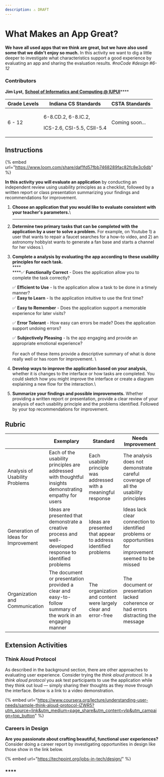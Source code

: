 ```yaml
---
description: ⚠️ DRAFT
---
```


# What Makes an App Great?

**We have all used apps that we think are great, but we have also used some that we didn't enjoy so much.** In this activity we want to dig a little deeper to investigate what characteristics support a good experience by evaluating an app and sharing the evaluation results. _#noCode #design #6-12_

### Contributors

**Jim Lyst,** [**School of Informatics and Computing @ IUPUI**](https://soic.iupui.edu)****

| **Grade Levels** | **Indiana CS Standards**                                     | **CSTA Standards** |
| ---------------- | ------------------------------------------------------------ | ------------------ |
| 6 - 12           | <p>6-8.CD.2, 6-8.IC.2, </p><p>ICS-2.6, CSI-5.5, CSII-5.4</p> | Coming soon...     |

## **Instructions**

{% embed url="https://www.loom.com/share/daf1fd57fbb7468289fac82fc8e3c6db" %}

**In this activity you will evaluate an application** by conducting an independent review using usability principles as a checklist, followed by a written report or class presentation summarizing your findings and recommendations for improvement.

1. **Choose an application that you would like to evaluate consistent with your teacher's parameters.**\
   ****
2. **Determine two primary tasks that can be completed with the application by a user to solve a problem.** For example, on Youtube 1) a user that wants to repair a faucet searches for a how-to video, and 2) an astronomy hobbyist wants to generate a fan base and starts a channel for her videos.\

3.  **Complete a analysis by evaluating the app according to these usability principles for each task.**\
    ****\
    ****✅ **Functionally Correct** - Does the application allow you to complete the task correctly?

    ✅ **Efficient to Use** - Is the application allow a task to be done in a timely manner?\
    ✅ **Easy to Learn** - Is the application intuitive to use the first time?

    ✅ **Easy to Remember** - Does the application support a memorable experience for later visits?

    ✅ **Error Tolerant** - How easy can errors be made? Does the application support undoing errors?

    ✅ **Subjectively Pleasing** - Is the app engaging and provide an appropriate emotional experience?\
    \
    For each of these items provide a descriptive summary of what is done really well or has room for improvement. \

4. **Develop ways to improve the application based on your analysis,** whether it is changes to the interface or how tasks are completed. You could sketch how you might improve the interface or create a diagram explaining a new flow for the interaction.\

5. **Summarize your findings and possible improvements.** Whether providing a written report or presentation, provide a clear review of your analysis of each usability principle and the problems identified. Followed by your top recommendations for improvement.

## **Rubric**

|                                      | Exemplary                                                                                                  | Standard                                                          | Needs Improvement                                                                                       |
| ------------------------------------ | ---------------------------------------------------------------------------------------------------------- | ----------------------------------------------------------------- | ------------------------------------------------------------------------------------------------------- |
| Analysis of Usability Problems       | Each of the usability principles are addressed with thoughtful insights demonstrating empathy for users    | Each usability principle was addressed with a meaningful response | The analysis does not demonstrate careful coverage of all the usability principles                      |
| Generation of Ideas for Improvement  | Ideas are presented that demonstrate a creative process and well-developed response to identified problems | Ideas are presented that appear to address identified problems    | Ideas lack clear connection to identified problems or opportunities for improvement seemed to be missed |
| Organization and Communication       | The document or presentation provided a clear and easy-to-follow summary of the work in an engaging manner | The organization and content were largely clear and error-free    | The document or presentation lacked coherence or had errors distracting the message                     |

## **Extension Activities**

### Think Aloud Protocol

As described in the background section, there are other approaches to evaluating user experience. Consider trying the _think aloud protocol_. In a _think aloud protocol_ you ask test participants to use the application while they think out loud — simply sharing their thoughts as they move through the interface. Below is a link to a video demonstration.

{% embed url="https://www.coursera.org/lecture/understanding-user-needs/sample-think-aloud-protocol-lZWR5?utm_source=link&utm_medium=page_share&utm_content=vlp&utm_campaign=top_button" %}

### Careers in Design

**Are you passionate about crafting beautiful, functional user experiences?** Consider doing a career report by investigating opportunities in design like those show in the link below.

{% embed url="https://techpoint.org/jobs-in-tech/design/" %}

### ****
